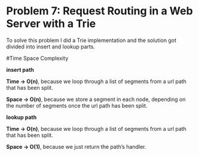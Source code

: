 # Problem 7: Request Routing in a Web Server with a Trie

To solve this problem I did a Trie implementation and the solution got divided into ​insert​ and lookup​ parts.

#Time Space Complexity

**insert path**

**Time → O(n)**, because we loop through a list of segments from a url path that has been split. 

**Space → O(n)**, because we store a segment in each node, depending on the number of segments once the url path has been split.

**lookup path**

**Time → O(n)**, because we loop through a list of segments from a url path that has been split.
 
**Space → O(1)**, because we just return the path’s handler.
